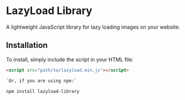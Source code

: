 # LazyLoad Library

A lightweight JavaScript library for lazy loading images on your website.

## Installation

To install, simply include the script in your HTML file:

```html
<script src="path/to/lazyload.min.js"></script>

`Or, if you are using npm:`

npm install lazyload-library


